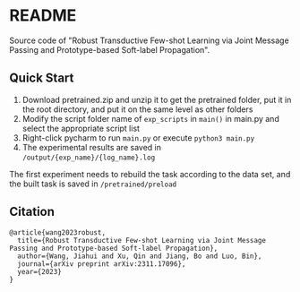 # README

Source code of "Robust Transductive Few-shot Learning via Joint Message Passing and Prototype-based Soft-label Propagation".

## Quick Start

1. Download pretrained.zip and unzip it to get the pretrained folder, put it in the root directory, and put it on the same level as other folders
3. Modify the script folder name of `exp_scripts` in `main()` in main.py and select the appropriate script list
4. Right-click pycharm to run `main.py` or execute `python3 main.py`
5. The experimental results are saved in `/output/{exp_name}/{log_name}.log`

The first experiment needs to rebuild the task according to the data set, and the built task is saved in `/pretrained/preload`

## Citation
```
@article{wang2023robust,
  title={Robust Transductive Few-shot Learning via Joint Message Passing and Prototype-based Soft-label Propagation},
  author={Wang, Jiahui and Xu, Qin and Jiang, Bo and Luo, Bin},
  journal={arXiv preprint arXiv:2311.17096},
  year={2023}
}
```
